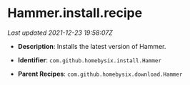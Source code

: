 # Hammer.install.recipe

_Last updated 2021-12-23 19:58:07Z_

- **Description**: Installs the latest version of Hammer.

- **Identifier**: `com.github.homebysix.install.Hammer`

- **Parent Recipes**: `com.github.homebysix.download.Hammer`